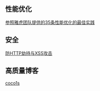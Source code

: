 ## 性能优化
[参照雅虎团队提供的35条性能优化的最佳实践](http://www.cnblogs.com/chenxizhang/archive/2013/05/20/3088196.html)

## 安全
[防HTTP劫持与XSS攻击](http://www.cnblogs.com/coco1s/p/5777260.html)

## 高质量博客
[coco1s](http://www.cnblogs.com/coco1s/)
